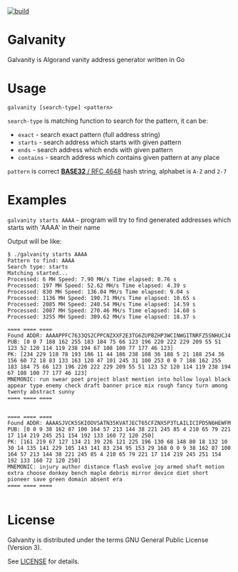 [![build](https://github.com/shmutalov/galvanity/actions/workflows/go.yml/badge.svg)](https://github.com/shmutalov/galvanity/actions/workflows/go.yml)

# Galvanity

Galvanity is Algorand vanity address generator written in Go

# Usage

`galvanity [search-type] <pattern>`

`search-type` is matching function to search for the pattern, it can be:
 - `exact`    - search exact pattern (full address string)
 - `starts`   - search address which starts with given pattern
 - `ends`     - search address which ends with given pattern
 - `contains` - search address which contains given pattern at any place

`pattern` is correct [**BASE32** / RFC 4648](https://datatracker.ietf.org/doc/html/rfc4648) hash string, alphabet is `A-Z` and `2-7`

# Examples

`galvanity starts AAAA` - program will try to find generated addresses which starts with 'AAAA' in their name

Output will be like:

```
$ ./galvanity starts AAAA
Pattern to find: AAAA
Search type: starts
Matching started...
Processed: 6 MH Speed: 7.90 MH/s Time elapsed: 0.76 s
Processed: 197 MH Speed: 52.62 MH/s Time elapsed: 4.39 s
Processed: 830 MH Speed: 136.04 MH/s Time elapsed: 9.04 s
Processed: 1136 MH Speed: 190.71 MH/s Time elapsed: 10.65 s
Processed: 2085 MH Speed: 240.54 MH/s Time elapsed: 14.59 s
Processed: 2087 MH Speed: 270.46 MH/s Time elapsed: 14.60 s
Processed: 3255 MH Speed: 309.62 MH/s Time elapsed: 18.37 s

==== ==== ====
Found ADDR: AAAAPPFC7633QS2CPPCNZXXF2E3TG6ZUPBZHP3WCINWGITNRFZ5SNHUCJ4
PUB: [0 0 7 188 162 255 183 184 75 66 123 196 220 222 229 209 55 51 123 52 120 114 119 238 194 67 108 100 77 177 46 123]
PK: [234 229 118 78 193 186 11 44 186 238 108 36 188 5 21 188 254 36 156 60 72 18 83 133 163 120 47 101 245 31 100 253 0 0 7 188 162 255 183 184 75 66 123 196 220 222 229 209 55 51 123 52 120 114 119 238 194 67 108 100 77 177 46 123]
MNEMONIC: run swear poet project blast mention into hollow loyal black appear type enemy check draft banner price mix rough fancy turn among twenty abstract sunny
==== ==== ====


==== ==== ====
Found ADDR: AAAASJVCK5SKIOOVSATN35KVATJECT65CFZNX5P3TLAILICIPD5N6HEWFM
PUB: [0 0 9 38 162 87 100 164 57 213 144 38 221 245 85 4 210 65 79 221 17 114 219 245 251 154 192 133 160 72 120 250]
PK: [161 219 67 127 134 21 39 226 121 225 196 130 68 148 80 18 132 10 30 14 135 141 229 105 143 141 83 234 95 153 29 168 0 0 9 38 162 87 100 164 57 213 144 38 221 245 85 4 210 65 79 221 17 114 219 245 251 154 192 133 160 72 120 250]
MNEMONIC: injury author distance flash evolve joy armed shaft motion extra choose donkey bench maple debris mirror device diet short pioneer save green domain absent era
==== ==== ====


```

# License

Galvanity is distributed under the terms GNU General Public License (Version 3).

See [LICENSE](./LICENSE) for details.